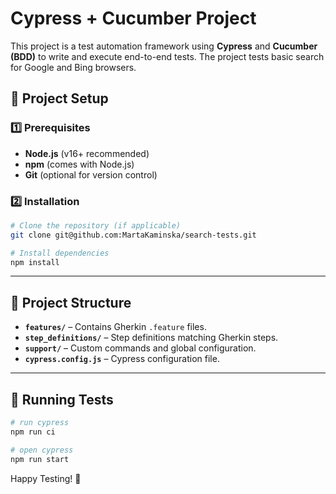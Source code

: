 # Cypress + Cucumber Project

This project is a test automation framework using **Cypress** and **Cucumber (BDD)** to write and execute end-to-end tests.
The project tests basic search for Google and Bing browsers.

## 🚀 **Project Setup**

### 1️⃣ Prerequisites
- **Node.js** (v16+ recommended)
- **npm** (comes with Node.js)
- **Git** (optional for version control)

### 2️⃣ Installation
```bash
# Clone the repository (if applicable)
git clone git@github.com:MartaKaminska/search-tests.git

# Install dependencies
npm install
```

---

## 📝 **Project Structure**

- **`features/`** – Contains Gherkin `.feature` files.
- **`step_definitions/`** – Step definitions matching Gherkin steps.
- **`support/`** – Custom commands and global configuration.
- **`cypress.config.js`** – Cypress configuration file.

---

## 🧪 **Running Tests**
```bash
# run cypress
npm run ci

# open cypress
npm run start
```




Happy Testing! 🚀

